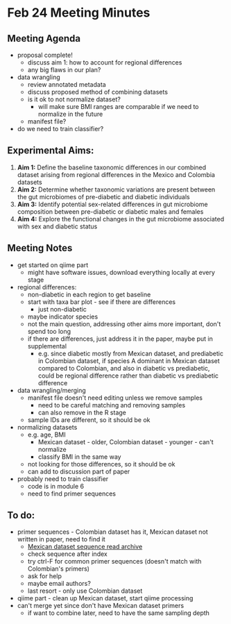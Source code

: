 # Feb 24 Meeting Minutes

## Meeting Agenda
* proposal complete!
  * discuss aim 1: how to account for regional differences
  * any big flaws in our plan?
* data wrangling
  * review annotated metadata
  * discuss proposed method of combining datasets
  * is it ok to not normalize dataset?
    * will make sure BMI ranges are comparable if we need to normalize in the future
  * manifest file? 
* do we need to train classifier?

## Experimental Aims: 
1. **Aim 1:** Define the baseline taxonomic differences in our combined dataset arising from regional differences in the Mexico and Colombia datasets
2. **Aim 2:** Determine whether taxonomic variations are present between the gut microbiomes of pre-diabetic and diabetic individuals
3. **Aim 3:** Identify potential sex-related differences in gut microbiome composition between pre-diabetic or diabetic males and females
4. **Aim 4:** Explore the functional changes in the gut microbiome associated with sex and diabetic status

## Meeting Notes

* get started on qiime part
  * might have software issues, download everything locally at every stage
* regional differences:
  * non-diabetic in each region to get baseline
  * start with taxa bar plot - see if there are differences
    * just non-diabetic
  * maybe indicator species
  * not the main question, addressing other aims more important, don't spend too long
  * if there are differences, just address it in the paper, maybe put in supplemental
    * e.g. since diabetic mostly from Mexican dataset, and prediabetic in Colombian dataset, if species A dominant in Mexican dataset compared to Colombian, and also in diabetic vs prediabetic, could be regional difference rather than diabetic vs prediabetic difference
* data wrangling/merging
  * manifest file doesn't need editing unless we remove samples
    * need to be careful matching and removing samples
    * can also remove in the R stage
  * sample IDs are different, so it should be ok
* normalizing datasets
  * e.g. age, BMI
    * Mexican dataset - older, Colombian dataset - younger - can't normalize
    * classify BMI in the same way
  * not looking for those differences, so it should be ok
  * can add to discussion part of paper
* probably need to train classifier
  * code is in module 6
  * need to find primer sequences

## To do:
* primer sequences - Colombian dataset has it, Mexican dataset not written in paper, need to find it
  * [Mexican dataset sequence read archive](https://www.ncbi.nlm.nih.gov/bioproject/PRJNA719138)
  * check sequence after index
  * try ctrl-F for common primer sequences (doesn't match with Colombian's primers)
  * ask for help
  * maybe email authors?
  * last resort - only use Colombian dataset
* qiime part - clean up Mexican dataset, start qiime processing
* can't merge yet since don't have Mexican dataset primers
  * if want to combine later, need to have the same sampling depth
